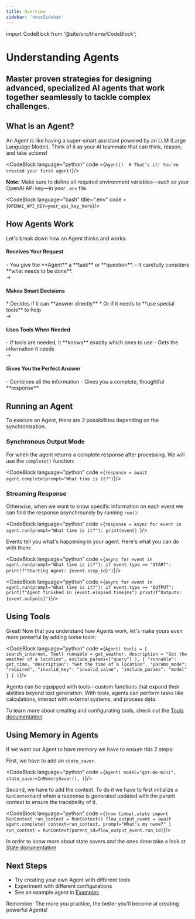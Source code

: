 ```yaml
---
title: Overview
sidebar: 'docsSidebar'
---
```

import CodeBlock from '@site/src/theme/CodeBlock';


# Understanding Agents
<h2 className="subtitle" style={{marginTop: '-17px', fontSize: '1.2rem', fontWeight: 'normal'}}>
Master proven strategies for designing advanced, specialized AI agents that work together seamlessly to tackle complex challenges.
</h2>

## What is an Agent?

An Agent is like having a super-smart assistant powered by an LLM (Large Language Model). Think of it as your AI teammate that can think, reason, and take actions!

<CodeBlock language="python" code ={`Agent()  # That's it! You've created your first agent!`}/>

**Note:** Make sure to define all required environment variables—such as your OpenAI API key—in your `.env` file.

<CodeBlock language="bash" title=".env" code ={`OPENAI_API_KEY=your_api_key_here`}/>

## How Agents Work

Let's break down how an Agent thinks and works:

<div className="timeline">
<div className="timeline-item">
<div className="timeline-content">

<h4>Receives Your Request</h4>
- You give the **Agent** a **task** or **question**.
- It carefully considers **what needs to be done**.

</div>
</div>

<div className="timeline-connector">→</div>

<div className="timeline-item">
<div className="timeline-content">

<h4>Makes Smart Decisions</h4>
* Decides if it can **answer directly**
* Or if it needs to **use special tools** to help

</div>
</div>

<div className="timeline-connector">→</div>

<div className="timeline-item">
<div className="timeline-content">

<h4>Uses Tools When Needed</h4>
- If tools are needed, it **knows** exactly which ones to use
- Gets the information it needs

</div>
</div>

<div className="timeline-connector">→</div>

<div className="timeline-item">
<div className="timeline-content">

<h4>Gives You the Perfect Answer</h4>
- Combines all the information
- Gives you a complete, thoughtful **response**

</div>
</div>
</div>

<style>{`
.timeline {
  display: flex;
  align-items: center;
  margin: 1rem 0;
  overflow-x: auto;
  padding: 0.5rem;
}

.timeline-item {
  width: 180px;
  text-align: left;
  padding: 0.5rem;
  background: var(--ifm-background-color);
  border-radius: 6px;
  box-shadow: 0 1px 3px rgba(0,0,0,0.1);
  display: flex;
  flex-direction: column;
  justify-content: center;
}

.timeline-connector {
  color: var(--ifm-color-primary);
  font-size: 1.2rem;
  padding: 0 0.5rem;
}

.timeline-content {
  padding: 0.5rem;
  height: 100%;
  display: flex;
  flex-direction: column;
  justify-content: center;
}

.timeline-content h3 {
  margin-bottom: 0.25rem;
  font-size: 1rem;
}

.timeline-content ul {
  list-style: disc;
  padding-left: 1.2em;
  margin: 0;
}

.timeline-content li {
  margin: 0.15rem 0;
  font-size: 0.85rem;
}

.timeline-content h4 {
  color: var(--ifm-color-primary);
  font-weight: bold;
  margin-bottom: 0.5em;
  margin-top: 0;
}
`}</style>


## Running an Agent

To execute an Agent, there are 2 possibilities depending on the synchronisation.

### Synchronous Output Mode

For when the agent returns a complete response after processing. We will use the `complete()` function:

<CodeBlock language="python" code ={`response = await agent.complete(prompt="What time is it?")`}/>

### Streaming Response

Otherwise, when we want to know specific information on each event we can find the response asynchrounsly by running `run()`:

<CodeBlock language="python" code ={`response = async for event in agent.run(prompt="What time is it?"):
    print(event) `}/>

Events tell you what's happening in your agent. Here's what you can do with them:

<CodeBlock language="python" code ={`async for event in agent.run(prompt="What time is it?"):
    if event.type == "START":
        print(f"Starting Agent: {event.step_id}")`}/>

<CodeBlock language="python" code ={`async for event in agent.run(prompt="What time is it?"):
    if event.type == "OUTPUT":
        print(f"Agent finished in {event.elapsed_time}ms")
        print(f"Outputs: {event.outputs}")`}/>


## Using Tools

Great! Now that you understand how Agents work, let's make yours even more powerful by adding some tools:

<CodeBlock language="python" code ={`Agent(
    tools = [
      search_internet,
      Tool(
        runnable = get_weather,
        description = "Get the weather of a location",
        exclude_params=["query"]
      ),
      {
        "runnable": get_time,
        "description": "Get the time of a location",
        "params_mode": "required",
        "invalid_key": "invalid_value",
        "include_params": "model"
      }
    ]
)`}/>

Agents can be equipped with tools—custom functions that expand their abilities beyond text generation. With tools, agents can perform tasks like calculations, interact with external systems, and process data. 

To learn more about creating and configurating tools, check out the [Tools documentation](/agents/tools).


## Using Memory in Agents

If we want our Agent to have memory we have to ensure this 2 steps:

First, we have to add an `state_saver`.

<CodeBlock language="python" code ={`Agent(
        model="gpt-4o-mini",
        state_saver=InMemorySaver(),
    )`}/>

Second, we have to add the context. To do it we have to first initialize a `RunContext`and when a response is generated updated with the parent context to ensure the tracebelity of it.

<CodeBlock language="python" code ={`from timbal.state import RunContext
run_context = RunContext()
flow_output_event = await agent.complete(
        context=run_context,
        prompt="What's my name?"
)
run_context = RunContext(parent_id=flow_output_event.run_id)`}/>

In order to know more about state savers and the ones done take a look at [State documentation](/state)

## Next Steps

- Try creating your own Agent with different tools
- Experiment with different configurations
- See an example agent in [Examples](/examples)

Remember: The more you practice, the better you'll become at creating powerful Agents!